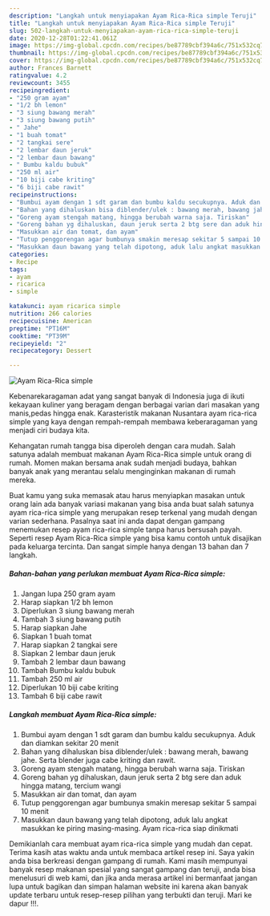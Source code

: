 ```yaml
---
description: "Langkah untuk menyiapakan Ayam Rica-Rica simple Teruji"
title: "Langkah untuk menyiapakan Ayam Rica-Rica simple Teruji"
slug: 502-langkah-untuk-menyiapakan-ayam-rica-rica-simple-teruji
date: 2020-12-28T01:22:41.061Z
image: https://img-global.cpcdn.com/recipes/be87789cbf394a6c/751x532cq70/ayam-rica-rica-simple-foto-resep-utama.jpg
thumbnail: https://img-global.cpcdn.com/recipes/be87789cbf394a6c/751x532cq70/ayam-rica-rica-simple-foto-resep-utama.jpg
cover: https://img-global.cpcdn.com/recipes/be87789cbf394a6c/751x532cq70/ayam-rica-rica-simple-foto-resep-utama.jpg
author: Frances Barnett
ratingvalue: 4.2
reviewcount: 3455
recipeingredient:
- "250 gram ayam"
- "1/2 bh lemon"
- "3 siung bawang merah"
- "3 siung bawang putih"
- " Jahe"
- "1 buah tomat"
- "2 tangkai sere"
- "2 lembar daun jeruk"
- "2 lembar daun bawang"
- " Bumbu kaldu bubuk"
- "250 ml air"
- "10 biji cabe kriting"
- "6 biji cabe rawit"
recipeinstructions:
- "Bumbui ayam dengan 1 sdt garam dan bumbu kaldu secukupnya. Aduk dan diamkan sekitar 20 menit"
- "Bahan yang dihaluskan bisa diblender/ulek : bawang merah, bawang jahe. Serta blender juga cabe kriting dan rawit."
- "Goreng ayam stengah matang, hingga berubah warna saja. Tiriskan"
- "Goreng bahan yg dihaluskan, daun jeruk serta 2 btg sere dan aduk hingga matang, tercium wangi"
- "Masukkan air dan tomat, dan ayam"
- "Tutup penggorengan agar bumbunya smakin meresap sekitar 5 sampai 10 menit"
- "Masukkan daun bawang yang telah dipotong, aduk lalu angkat masukkan ke piring masing-masing. Ayam rica-rica siap dinikmati"
categories:
- Recipe
tags:
- ayam
- ricarica
- simple

katakunci: ayam ricarica simple 
nutrition: 266 calories
recipecuisine: American
preptime: "PT16M"
cooktime: "PT39M"
recipeyield: "2"
recipecategory: Dessert

---
```



![Ayam Rica-Rica simple](https://img-global.cpcdn.com/recipes/be87789cbf394a6c/751x532cq70/ayam-rica-rica-simple-foto-resep-utama.jpg)

Kebenarekaragaman adat yang sangat banyak di Indonesia juga di ikuti kekayaan kuliner yang beragam dengan berbagai varian dari masakan yang manis,pedas hingga enak. Karasteristik makanan Nusantara ayam rica-rica simple yang kaya dengan rempah-rempah membawa keberaragaman yang menjadi ciri budaya kita.




Kehangatan rumah tangga bisa diperoleh dengan cara mudah. Salah satunya adalah membuat makanan Ayam Rica-Rica simple untuk orang di rumah. Momen makan bersama anak sudah menjadi budaya, bahkan banyak anak yang merantau selalu menginginkan makanan di rumah mereka.

Buat kamu yang suka memasak atau harus menyiapkan masakan untuk orang lain ada banyak variasi makanan yang bisa anda buat salah satunya ayam rica-rica simple yang merupakan resep terkenal yang mudah dengan varian sederhana. Pasalnya saat ini anda dapat dengan gampang menemukan resep ayam rica-rica simple tanpa harus bersusah payah.
Seperti resep Ayam Rica-Rica simple yang bisa kamu contoh untuk disajikan pada keluarga tercinta. Dan sangat simple hanya dengan 13 bahan dan 7 langkah.


<!--inarticleads1-->

##### Bahan-bahan yang perlukan membuat Ayam Rica-Rica simple:

1. Jangan lupa 250 gram ayam
1. Harap siapkan 1/2 bh lemon
1. Diperlukan 3 siung bawang merah
1. Tambah 3 siung bawang putih
1. Harap siapkan  Jahe
1. Siapkan 1 buah tomat
1. Harap siapkan 2 tangkai sere
1. Siapkan 2 lembar daun jeruk
1. Tambah 2 lembar daun bawang
1. Tambah  Bumbu kaldu bubuk
1. Tambah 250 ml air
1. Diperlukan 10 biji cabe kriting
1. Tambah 6 biji cabe rawit




<!--inarticleads2-->

##### Langkah membuat  Ayam Rica-Rica simple:

1. Bumbui ayam dengan 1 sdt garam dan bumbu kaldu secukupnya. Aduk dan diamkan sekitar 20 menit
1. Bahan yang dihaluskan bisa diblender/ulek : bawang merah, bawang jahe. Serta blender juga cabe kriting dan rawit.
1. Goreng ayam stengah matang, hingga berubah warna saja. Tiriskan
1. Goreng bahan yg dihaluskan, daun jeruk serta 2 btg sere dan aduk hingga matang, tercium wangi
1. Masukkan air dan tomat, dan ayam
1. Tutup penggorengan agar bumbunya smakin meresap sekitar 5 sampai 10 menit
1. Masukkan daun bawang yang telah dipotong, aduk lalu angkat masukkan ke piring masing-masing. Ayam rica-rica siap dinikmati




Demikianlah cara membuat ayam rica-rica simple yang mudah dan cepat. Terima kasih atas waktu anda untuk membaca artikel resep ini. Saya yakin anda bisa berkreasi dengan gampang di rumah. Kami masih mempunyai banyak resep makanan spesial yang sangat gampang dan teruji, anda bisa menelusuri di web kami, dan jika anda merasa artikel ini bermanfaat jangan lupa untuk bagikan dan simpan halaman website ini karena akan banyak update terbaru untuk resep-resep pilihan yang terbukti dan teruji. Mari ke dapur !!!. 
